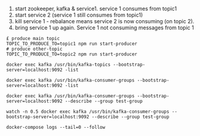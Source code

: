 1. start zookeeper, kafka & service1. service 1 consumes from topic1
2. start service 2 (service 1 still consumes from topic1)
3. kill service 1 - rebalance means service 2 is now consuming (on topic 2).
4. bring service 1 up again. Service 1 not consuming messages from topic 1



```
£ produce main topic
TOPIC_TO_PRODUCE_TO=topic1 npm run start-producer
# produce other-topic
TOPIC_TO_PRODUCE_TO=topic2 npm run start-producer
```

```
docker exec kafka /usr/bin/kafka-topics --bootstrap-server=localhost:9092 -list
```

```
docker exec kafka /usr/bin/kafka-consumer-groups --bootstrap-server=localhost:9092 -list
```

```
docker exec kafka /usr/bin/kafka-consumer-groups --bootstrap-server=localhost:9092 --describe --group test-group
```

```
watch -n 0.5 docker exec kafka /usr/bin/kafka-consumer-groups --bootstrap-server=localhost:9092 --describe --group test-group
```


```
docker-compose logs --tail=0 --follow
```
